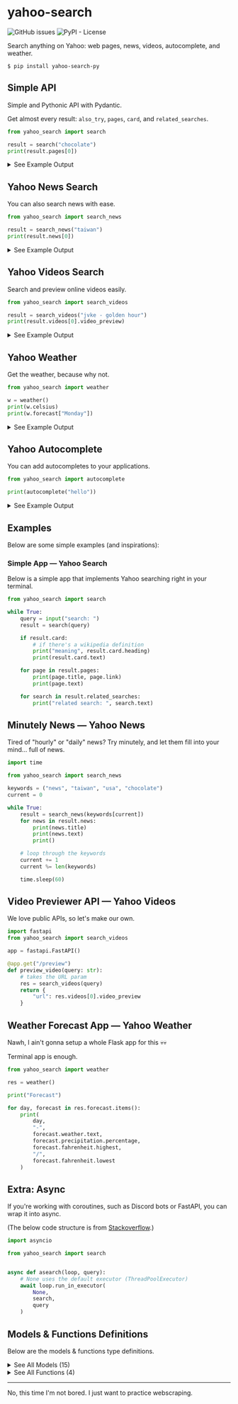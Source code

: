 # yahoo-search

![GitHub issues](https://img.shields.io/github/issues/AWeirdScratcher/yahoo-search?style=for-the-badge&logo=github)
![PyPI - License](https://img.shields.io/pypi/l/yahoo-search-py?style=for-the-badge&logo=pypi&logoColor=white)

Search anything on Yahoo: web pages, news, videos, autocomplete, and weather.

```shell
$ pip install yahoo-search-py
```

## Simple API

Simple and Pythonic API with Pydantic.

Get almost every result: `also_try`, `pages`, `card`, and `related_searches`.

```python
from yahoo_search import search

result = search("chocolate")
print(result.pages[0])
```

<details>
    <summary>See Example Output</summary>

```python
PageResult(
    title='Chocolate - Wikipedia',
    link='https://en.wikipedia.org/wiki/Chocolate',
    text='A "cocoa product" is defined as a food product that is sourced from cocoa beans and contains "cocoa nibs, cocoa liquor, cocoa mass, unsweetened chocolate, bitter chocolate, chocolate liquor, cocoa, low-fat cocoa, cocoa powder, or low-fat cocoa powder". Conching. Main article: Conching.'
)
```

</details>

## Yahoo News Search

You can also search news with ease.

```python
from yahoo_search import search_news

result = search_news("taiwan")
print(result.news[0])
```

<details>
    <summary>See Example Output</summary>

```python
News(
    title='How to take the Taiwan Design Expo personality test that\'s trending on IG Stories',
    thumbnail='https://s.yimg.com/fz/api/res/1.2/(...)',
    source='Lifestyle Asia via Yahoo Style Singapore',
    text='If you\'ve always wanted to know your personality type beyond the conventional MBTI variants, it\'s...'
)
```

</details>

## Yahoo Videos Search

Search and preview online videos easily.

```python
from yahoo_search import search_videos

result = search_videos("jvke - golden hour")
print(result.videos[0].video_preview)
```

<details>
    <summary>See Example Output</summary>

```
https://tse3.mm.bing.net/th?id=OM.7UQt_nfsv8nF0A_1687237113&pid=Api
```

</details>

## Yahoo Weather

Get the weather, because why not.

```python
from yahoo_search import weather

w = weather()
print(w.celsius)
print(w.forecast["Monday"])
```

<details>
    <summary>See Example Output</summary>

```python
30
WeatherForecast(
    fahrenheit=HighLowTemperature(
        highest=92,
        lowest=78
    ),
    celsius=HighLowTemperature(
        highest=34,
        lowest=26
    ),
    weather=WeatherForecastInner(
        text='Haze',
        icon='https://s.yimg.com/g/images/spaceball.gif'
    ),
    precipitation=Precipitation(
        icon='https://s.yimg.com/g/images/spaceball.gif',
        percentage='0%'
    )
)
```

</details>

## Yahoo Autocomplete

You can add autocompletes to your applications.

```python
from yahoo_search import autocomplete

print(autocomplete("hello"))
```

<details>
    <summary>See Example Output</summary>

```python
["hello fresh", "hello kitty", "hello molly", "hello neighbor", "hello october", "hello fresh log in to my account", "hello october images", "hello kitty coloring pages", "hello magazine", "hellosign"]
```

</details>

## Examples

Below are some simple examples (and inspirations):

### Simple App — Yahoo Search

Below is a simple app that implements Yahoo searching right in your terminal.

```python
from yahoo_search import search

while True:
    query = input("search: ")
    result = search(query)

    if result.card:
        # if there's a wikipedia definition
        print("meaning", result.card.heading)
        print(result.card.text)

    for page in result.pages:
        print(page.title, page.link)
        print(page.text)

    for search in result.related_searches:
        print("related search: ", search.text)
```

## Minutely News — Yahoo News

Tired of "hourly" or "daily" news? Try minutely, and let them fill into your mind... full of news.

```python
import time

from yahoo_search import search_news

keywords = ("news", "taiwan", "usa", "chocolate")
current = 0

while True:
    result = search_news(keywords[current])
    for news in result.news:
        print(news.title)
        print(news.text)
        print()

    # loop through the keywords
    current += 1
    current %= len(keywords)

    time.sleep(60)
```

## Video Previewer API — Yahoo Videos

We love public APIs, so let's make our own.

```python
import fastapi
from yahoo_search import search_videos

app = fastapi.FastAPI()

@app.get("/preview")
def preview_video(query: str):
    # takes the URL param
    res = search_videos(query)
    return {
        "url": res.videos[0].video_preview
    }
```
## Weather Forecast App — Yahoo Weather

Nawh, I ain't gonna setup a whole Flask app for this 💀💀

Terminal app is enough.

```python
from yahoo_search import weather

res = weather()

print("Forecast")

for day, forecast in res.forecast.items():
    print(
        day,
        "-", 
        forecast.weather.text,
        forecast.precipitation.percentage,
        forecast.fahrenheit.highest,
        "/",
        forecast.fahrenheit.lowest
    )
```

## Extra: Async

If you're working with coroutines, such as Discord bots or FastAPI, you can wrap it into async.

(The below code structure is from [Stackoverflow](https://stackoverflow.com/questions/43241221/how-can-i-wrap-a-synchronous-function-in-an-async-coroutine).)

```python
import asyncio

from yahoo_search import search


async def asearch(loop, query):
    # None uses the default executor (ThreadPoolExecutor)
    await loop.run_in_executor(
        None, 
        search, 
        query
    )
```

## Models & Functions Definitions

Below are the models & functions type definitions.

<details>
    <summary>See All Models (15)</summary>

```python
class AlsoTryItem(BaseModel):
    link: str
    text: str

class PageResult(BaseModel):
    title: str
    link: str
    text: Optional[str] = None

class CardResultSource(BaseModel):
    link: str
    text: str

class CardResult(BaseModel):
    image: Optional[str] = None
    heading: Optional[str] = None
    text: Optional[str] = None
    source: Optional[CardResultSource] = None

class RelatedSearch(BaseModel):
    link: str
    text: str

class SearchResult(BaseModel):
    also_try: List[AlsoTryItem]
    pages: List[PageResult]
    card: Optional[CardResult] = None
    related_searches: List[RelatedSearch]

class News(BaseModel):
    title: str
    thumbnail: Optional[str] = None
    source: Optional[str] = None
    last_updated: Optional[str] = None
    text: Optional[str] = None

class NewsSearchResult(BaseModel):
    news: List[News]

class Video(BaseModel):
    age: Optional[str] = None
    cite: Optional[str] = None
    thumbnail: Optional[str] = None
    video_preview: Optional[str] = None
    title: str
    link: str

class VideoSearchResult(BaseModel):
    videos: List[Video]

class HighLowTemperature(BaseModel):
    highest: int
    lowest: int

class WeatherForecastInner(BaseModel):
    text: str
    icon: str

class Precipitation(BaseModel):
    icon: str
    percentage: str

class WeatherForecast(BaseModel):
    fahrenheit: HighLowTemperature
    celsius: HighLowTemperature
    weather: WeatherForecastInner
    precipitation: Precipitation

class WeatherInformation(BaseModel):
    location: str
    country: str
    time: str
    celsius: int
    fahrenheit: int
    weather: str
    weather_icon: str
    forecast: Dict[
        Literal[
            "Monday", 
            "Tuesday", 
            "Wednesday", 
            "Thursday", 
            "Friday", 
            "Saturday", 
            "Sunday"
        ],
        WeatherForecast
    ]
```

</details>

<details>
    <summary>See All Functions (4)</summary>

```python
def search(query: str) -> SearchResult: ...
def search_news(query: str) -> NewsSearchResult: ...
def weather() -> WeatherInformation: ...
def autocomplete(query: str) -> List[str]: ...
```

</details>

---

No, this time I'm not bored. I just want to practice webscraping.